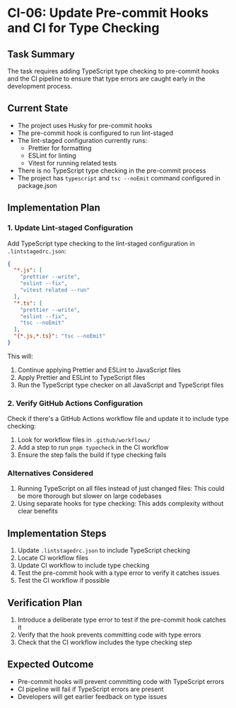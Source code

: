 # CI-06: Update Pre-commit Hooks and CI for Type Checking

## Task Summary
The task requires adding TypeScript type checking to pre-commit hooks and the CI pipeline to ensure that type errors are caught early in the development process.

## Current State
- The project uses Husky for pre-commit hooks
- The pre-commit hook is configured to run lint-staged
- The lint-staged configuration currently runs:
  - Prettier for formatting
  - ESLint for linting
  - Vitest for running related tests
- There is no TypeScript type checking in the pre-commit process
- The project has `typescript` and `tsc --noEmit` command configured in package.json

## Implementation Plan

### 1. Update Lint-staged Configuration
Add TypeScript type checking to the lint-staged configuration in `.lintstagedrc.json`:

```json
{
  "*.js": [
    "prettier --write",
    "eslint --fix",
    "vitest related --run"
  ],
  "*.ts": [
    "prettier --write",
    "eslint --fix",
    "tsc --noEmit"
  ],
  "{*.js,*.ts}": "tsc --noEmit"
}
```

This will:
1. Continue applying Prettier and ESLint to JavaScript files
2. Apply Prettier and ESLint to TypeScript files
3. Run the TypeScript type checker on all JavaScript and TypeScript files

### 2. Verify GitHub Actions Configuration
Check if there's a GitHub Actions workflow file and update it to include type checking:

1. Look for workflow files in `.github/workflows/`
2. Add a step to run `pnpm typecheck` in the CI workflow
3. Ensure the step fails the build if type checking fails

### Alternatives Considered
1. Running TypeScript on all files instead of just changed files: This could be more thorough but slower on large codebases
2. Using separate hooks for type checking: This adds complexity without clear benefits

## Implementation Steps
1. Update `.lintstagedrc.json` to include TypeScript checking
2. Locate CI workflow files
3. Update CI workflow to include type checking
4. Test the pre-commit hook with a type error to verify it catches issues
5. Test the CI workflow if possible

## Verification Plan
1. Introduce a deliberate type error to test if the pre-commit hook catches it
2. Verify that the hook prevents committing code with type errors
3. Check that the CI workflow includes the type checking step

## Expected Outcome
- Pre-commit hooks will prevent committing code with TypeScript errors
- CI pipeline will fail if TypeScript errors are present
- Developers will get earlier feedback on type issues